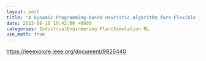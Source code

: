 ```yaml
---
layout: post
title: "A Dynamic Programming-based Heuristic Algorithm fora Flexible Job Shop Scheduling Problem of a Matrix System in Automotive Industry"
date: 2023-06-16 19:42:00 +0900
categories: IndustrialEngineering PlantSimulation RL
use_math: true
---
```


https://ieeexplore.ieee.org/document/9926440
